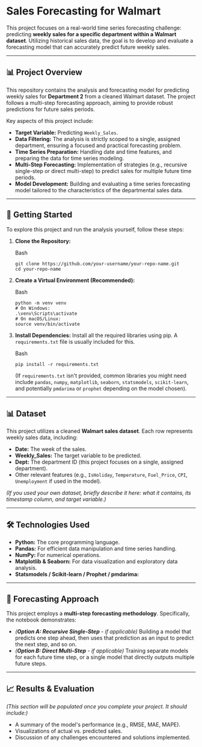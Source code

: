 Sales Forecasting for Walmart
====================================================================

This project focuses on a real-world time series forecasting challenge: predicting **weekly sales for a specific department within a Walmart dataset**. Utilizing historical sales data, the goal is to develop and evaluate a forecasting model that can accurately predict future weekly sales.

* * * * *

📊 Project Overview
-------------------

This repository contains the analysis and forecasting model for predicting weekly sales for **Department 2** from a cleaned Walmart dataset. The project follows a multi-step forecasting approach, aiming to provide robust predictions for future sales periods.

Key aspects of this project include:

-   **Target Variable:** Predicting `Weekly_Sales`.
-   **Data Filtering:** The analysis is strictly scoped to a single, assigned department, ensuring a focused and practical forecasting problem.
-   **Time Series Preparation:** Handling date and time features, and preparing the data for time series modeling.
-   **Multi-Step Forecasting:** Implementation of strategies (e.g., recursive single-step or direct multi-step) to predict sales for multiple future time periods.
-   **Model Development:** Building and evaluating a time series forecasting model tailored to the characteristics of the departmental sales data.

* * * * *

🚀 Getting Started
------------------

To explore this project and run the analysis yourself, follow these steps:

1.  **Clone the Repository:**

    Bash

    ```
    git clone https://github.com/your-username/your-repo-name.git
    cd your-repo-name

    ```

2.  **Create a Virtual Environment (Recommended):**

    Bash

    ```
    python -m venv venv
    # On Windows:
    .\venv\Scripts\activate
    # On macOS/Linux:
    source venv/bin/activate

    ```

3.  **Install Dependencies:** Install all the required libraries using pip. A `requirements.txt` file is usually included for this.

    Bash

    ```
    pip install -r requirements.txt

    ```

    (If `requirements.txt` isn't provided, common libraries you might need include `pandas`, `numpy`, `matplotlib`, `seaborn`, `statsmodels`, `scikit-learn`, and potentially `pmdarima` or `prophet` depending on the model chosen).


* * * * *

📊 Dataset
----------

This project utilizes a cleaned **Walmart sales dataset**. Each row represents weekly sales data, including:

-   **Date:** The week of the sales.
-   **Weekly_Sales:** The target variable to be predicted.
-   **Dept:** The department ID (this project focuses on a single, assigned department).
-   Other relevant features (e.g., `IsHoliday`, `Temperature`, `Fuel_Price`, `CPI`, `Unemployment` if used in the model).

*(If you used your own dataset, briefly describe it here: what it contains, its timestamp column, and target variable.)*

* * * * *

🛠️ Technologies Used
---------------------

-   **Python:** The core programming language.
-   **Pandas:** For efficient data manipulation and time series handling.
-   **NumPy:** For numerical operations.
-   **Matplotlib & Seaborn:** For data visualization and exploratory data analysis.
-   **Statsmodels / Scikit-learn / Prophet / pmdarima:** 

* * * * *

🎯 Forecasting Approach
-----------------------

This project employs a **multi-step forecasting methodology**. Specifically, the notebook demonstrates:

-   *(**Option A: Recursive Single-Step** - if applicable)* Building a model that predicts one step ahead, then uses that prediction as an input to predict the next step, and so on.
-   *(**Option B: Direct Multi-Step** - if applicable)* Training separate models for each future time step, or a single model that directly outputs multiple future steps.

* * * * *

📈 Results & Evaluation
-----------------------

*(This section will be populated once you complete your project. It should include:)*

-   A summary of the model's performance (e.g., RMSE, MAE, MAPE).
-   Visualizations of actual vs. predicted sales.
-   Discussion of any challenges encountered and solutions implemented.